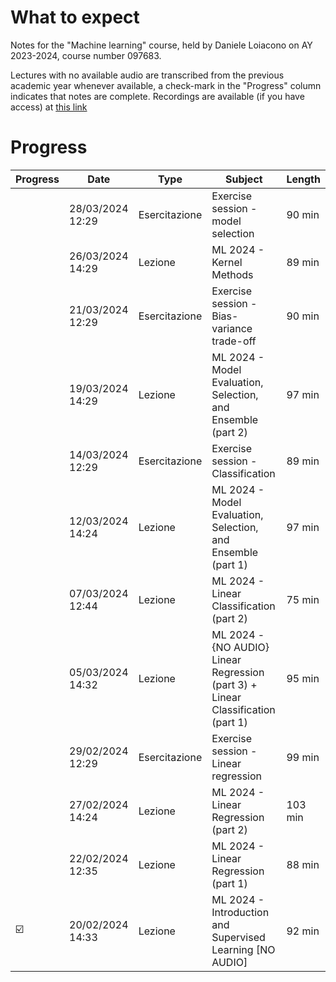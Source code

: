 # What to expect
Notes for the "Machine learning" course, held by Daniele Loiacono on AY 2023-2024, course number 097683.

Lectures with no available audio are transcribed from the previous academic year whenever available, a check-mark in the "Progress" column indicates that notes are complete.
Recordings are available (if you have access) at [this link](https://webeep.polimi.it/course/view.php?id=11699&section=3)
# Progress
| Progress | Date            | Type         | Subject                                                      | Length |
|----------|-----------------|--------------|--------------------------------------------------------------|--------|
|  | 28/03/2024 12:29| Esercitazione| Exercise session - model selection                          | 90 min |
|  | 26/03/2024 14:29| Lezione      | ML 2024 - Kernel Methods                                     | 89 min |
|  | 21/03/2024 12:29| Esercitazione| Exercise session - Bias-variance trade-off                   | 90 min |
|  | 19/03/2024 14:29| Lezione      | ML 2024 - Model Evaluation, Selection, and Ensemble (part 2)| 97 min |
|  | 14/03/2024 12:29| Esercitazione| Exercise session - Classification                            | 89 min |
|  | 12/03/2024 14:24| Lezione      | ML 2024 - Model Evaluation, Selection, and Ensemble (part 1)| 97 min |
|  | 07/03/2024 12:44| Lezione      | ML 2024 - Linear Classification (part 2)                    | 75 min |
|  | 05/03/2024 14:32| Lezione      | ML 2024 - {NO AUDIO} Linear Regression (part 3) + Linear Classification (part 1)| 95 min |
|  | 29/02/2024 12:29| Esercitazione| Exercise session - Linear regression                         | 99 min |
|  | 27/02/2024 14:24| Lezione      | ML 2024 - Linear Regression (part 2)                         | 103 min|
|  | 22/02/2024 12:35| Lezione      | ML 2024 - Linear Regression (part 1)                         | 88 min |
|☑️| 20/02/2024 14:33| Lezione      | ML 2024 - Introduction and Supervised Learning [NO AUDIO]    | 92 min |

